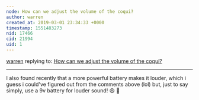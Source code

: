 ```yaml
---
node: How can we adjust the volume of the coqui?
author: warren
created_at: 2019-03-01 23:34:33 +0000
timestamp: 1551483273
nid: 17466
cid: 21994
uid: 1
---
```




[warren](../profile/warren) replying to: [How can we adjust the volume of the coqui?](../notes/liz/11-02-2018/how-can-we-adjust-the-volume-of-the-coqui)

----
 I also found recently that a more powerful battery makes it louder, which i guess i could've figured out from the comments above (lol) but, just to say simply, use a 9v battery for louder sound! 😆 📢 
